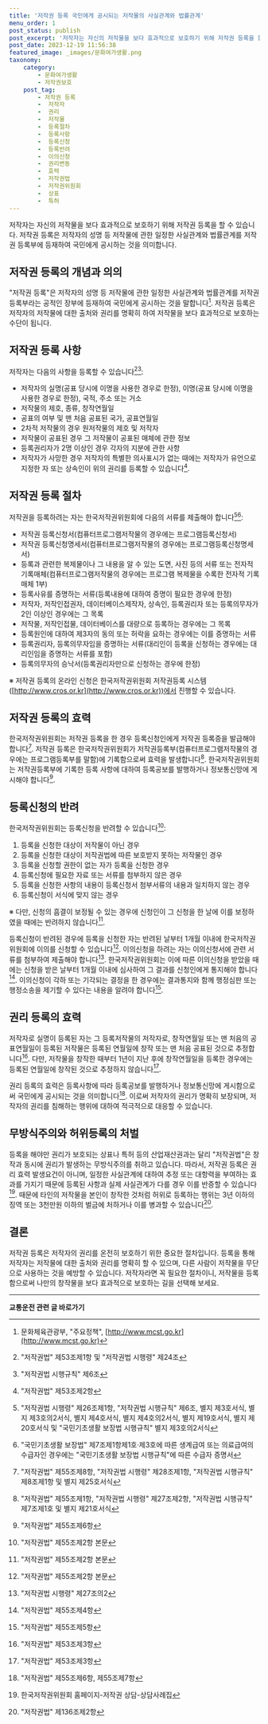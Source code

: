 ```yaml
---
title: '저작권 등록 국민에게 공시되는 저작물의 사실관계와 법률관계'
menu_order: 1
post_status: publish
post_excerpt: '저작자는 자신의 저작물을 보다 효과적으로 보호하기 위해 저작권 등록을 할 수 있습니다. 저작권 등록은 저작자의 성명 등 저작물에 관한 일정한 사실관계와 법률관계를 저작권 등록부에 등재하여 국민에게 공시하는 것을 의미합니다.'
post_date: 2023-12-19 11:56:38
featured_image: _images/문화여가생활.png
taxonomy:
    category:
        - 문화여가생활
        - 저작권보호
    post_tag:
        - 저작권 등록
        -  저작자
        -  권리
        -  저작물
        -  등록절차
        -  등록사항
        -  등록신청
        -  등록반려
        -  이의신청
        -  권리변동
        -  효력
        -  저작권법
        -  저작권위원회
        -  상표
        -  특허
---
```



저작자는 자신의 저작물을 보다 효과적으로 보호하기 위해 저작권 등록을 할 수 있습니다. 저작권 등록은 저작자의 성명 등 저작물에 관한 일정한 사실관계와 법률관계를 저작권 등록부에 등재하여 국민에게 공시하는 것을 의미합니다.

## 저작권 등록의 개념과 의의

"저작권 등록"은 저작자의 성명 등 저작물에 관한 일정한 사실관계와 법률관계를 저작권 등록부라는 공적인 장부에 등재하여 국민에게 공시하는 것을 말합니다[^1]. 저작권 등록은 저작자의 저작물에 대한 출처와 권리를 명확히 하여 저작물을 보다 효과적으로 보호하는 수단이 됩니다.

## 저작권 등록 사항

저작자는 다음의 사항을 등록할 수 있습니다[^2][^3]:
- 저작자의 실명(공표 당시에 이명을 사용한 경우로 한정), 이명(공표 당시에 이명을 사용한 경우로 한정), 국적, 주소 또는 거소
- 저작물의 제호, 종류, 창작연월일
- 공표의 여부 및 맨 처음 공표된 국가, 공표연월일
- 2차적 저작물의 경우 원저작물의 제호 및 저작자
- 저작물이 공표된 경우 그 저작물이 공표된 매체에 관한 정보
- 등록권리자가 2명 이상인 경우 각자의 지분에 관한 사항
- 저작자가 사망한 경우 저작자의 특별한 의사표시가 없는 때에는 저작자가 유언으로 지정한 자 또는 상속인이 위의 권리를 등록할 수 있습니다[^4].

## 저작권 등록 절차

저작권을 등록하려는 자는 한국저작권위원회에 다음의 서류를 제출해야 합니다[^5][^6]:
- 저작권 등록신청서(컴퓨터프로그램저작물의 경우에는 프로그램등록신청서)
- 저작권 등록신청명세서(컴퓨터프로그램저작물의 경우에는 프로그램등록신청명세서)
- 등록과 관련한 복제물이나 그 내용을 알 수 있는 도면, 사진 등의 서류 또는 전자적 기록매체(컴퓨터프로그램저작물의 경우에는 프로그램 복제물을 수록한 전자적 기록매체 1부)
- 등록사유를 증명하는 서류(등록내용에 대하여 증명이 필요한 경우에 한정)
- 저작자, 저작인접권자, 데이터베이스제작자, 상속인, 등록권리자 또는 등록의무자가 2인 이상인 경우에는 그 목록
- 저작물, 저작인접물, 데이터베이스를 대량으로 등록하는 경우에는 그 목록
- 등록원인에 대하여 제3자의 동의 또는 허락을 요하는 경우에는 이를 증명하는 서류
- 등록권리자, 등록의무자임을 증명하는 서류(대리인이 등록을 신청하는 경우에는 대리인임을 증명하는 서류를 포함)
- 등록의무자의 승낙서(등록권리자만으로 신청하는 경우에 한정)

※ 저작권 등록의 온라인 신청은 한국저작권위원회 저작권등록 시스템([http://www.cros.or.kr](http://www.cros.or.kr))에서 진행할 수 있습니다.

## 저작권 등록의 효력

한국저작권위원회는 저작권 등록을 한 경우 등록신청인에게 저작권 등록증을 발급해야 합니다[^7]. 저작권 등록은 한국저작권위원회가 저작권등록부(컴퓨터프로그램저작물의 경우에는 프로그램등록부를 말함)에 기록함으로써 효력을 발생합니다[^8]. 한국저작권위원회는 저작권등록부에 기록한 등록 사항에 대하여 등록공보를 발행하거나 정보통신망에 게시해야 합니다[^9].

## 등록신청의 반려

한국저작권위원회는 등록신청을 반려할 수 있습니다[^10]:
1. 등록을 신청한 대상이 저작물이 아닌 경우
2. 등록을 신청한 대상이 저작권법에 따른 보호받지 못하는 저작물인 경우
3. 등록을 신청할 권한이 없는 자가 등록을 신청한 경우
4. 등록신청에 필요한 자료 또는 서류를 첨부하지 않은 경우
5. 등록을 신청한 사항의 내용이 등록신청서 첨부서류의 내용과 일치하지 않는 경우
6. 등록신청이 서식에 맞지 않는 경우

※ 다만, 신청의 흠결이 보정될 수 있는 경우에 신청인이 그 신청을 한 날에 이를 보정하였을 때에는 반려하지 않습니다[^10].

등록신청이 반려된 경우에 등록을 신청한 자는 반려된 날부터 1개월 이내에 한국저작권위원회에 이의를 신청할 수 있습니다[^10]. 이의신청을 하려는 자는 이의신청서에 관련 서류를 첨부하여 제출해야 합니다[^11]. 한국저작권위원회는 이에 따른 이의신청을 받았을 때에는 신청을 받은 날부터 1개월 이내에 심사하여 그 결과를 신청인에게 통지해야 합니다[^12]. 이의신청이 각하 또는 기각되는 결정을 한 경우에는 결과통지와 함께 행정심판 또는 행정소송을 제기할 수 있다는 내용을 알려야 합니다[^13].

## 권리 등록의 효력

저작자로 실명이 등록된 자는 그 등록저작물의 저작자로, 창작연월일 또는 맨 처음의 공표연월일이 등록된 저작물은 등록된 연월일에 창작 또는 맨 처음 공표된 것으로 추정합니다[^14]. 다만, 저작물을 창작한 때부터 1년이 지난 후에 창작연월일을 등록한 경우에는 등록된 연월일에 창작된 것으로 추정하지 않습니다[^14].

권리 등록의 효력은 등록사항에 따라 등록공보를 발행하거나 정보통신망에 게시함으로써 국민에게 공시되는 것을 의미합니다[^15]. 이로써 저작자의 권리가 명확히 보장되며, 저작자의 권리를 침해하는 행위에 대하여 적극적으로 대응할 수 있습니다.

## 무방식주의와 허위등록의 처벌

등록을 해야만 권리가 보호되는 상표나 특허 등의 산업재산권과는 달리 "저작권법"은 창작과 동시에 권리가 발생하는 무방식주의를 취하고 있습니다. 따라서, 저작권 등록은 권리 효력 발생요건이 아니며, 일정한 사실관계에 대하여 추정 또는 대항력을 부여하는 효과를 가지기 때문에 등록된 사항과 실제 사실관계가 다를 경우 이를 반증할 수 있습니다[^16]. 때문에 타인의 저작물을 본인이 창작한 것처럼 허위로 등록하는 행위는 3년 이하의 징역 또는 3천만원 이하의 벌금에 처하거나 이를 병과할 수 있습니다[^17].

## 결론

저작권 등록은 저작자의 권리를 온전히 보호하기 위한 중요한 절차입니다. 등록을 통해 저작자는 저작물에 대한 출처와 권리를 명확히 할 수 있으며, 다른 사람이 저작물을 무단으로 사용하는 것을 예방할 수 있습니다. 저작자라면 꼭 필요한 절차이니, 저작물을 등록함으로써 나만의 창작물을 보다 효과적으로 보호하는 길을 선택해 보세요.

[^1]: 문화체육관광부, "주요정책", [http://www.mcst.go.kr](http://www.mcst.go.kr)
[^2]: "저작권법" 제53조제1항 및 "저작권법 시행령" 제24조
[^3]: "저작권법 시행규칙" 제6조
[^4]: "저작권법" 제53조제2항
[^5]: "저작권법 시행령" 제26조제1항, "저작권법 시행규칙" 제6조, 별지 제3호서식, 별지 제3호의2서식, 별지 제4호서식, 별지 제4호의2서식, 별지 제19호서식,  별지 제20호서식 및 "국민기초생활 보장법 시행규칙" 별지 제3호의2서식
[^6]: "국민기초생활 보장법" 제7조제1항제1호·제3호에 따른 생계급여 또는 의료급여의 수급자인 경우에는 "국민기초생활 보장법 시행규칙"에 따른 수급자 증명서
[^7]: "저작권법" 제55조제8항, "저작권법 시행령" 제28조제1항, "저작권법 시행규칙" 제8조제1항 및 별지 제25호서식
[^8]: "저작권법" 제55조제1항, "저작권법 시행령" 제27조제2항, "저작권법 시행규칙" 제7조제1호 및 별지 제21호서식
[^9]: "저작권법" 제55조제6항
[^10]: "저작권법" 제55조제2항 본문
[^11]: "저작권법 시행령" 제27조의2
[^12]: "저작권법" 제55조제4항
[^13]: "저작권법" 제55조제5항
[^14]: "저작권법" 제53조제3항
[^15]: "저작권법" 제55조제6항, 제55조제7항
[^16]: 한국저작권위원회 홈페이지-저작권 상담-상담사례집
[^17]: "저작권법" 제136조제2항
<!-- wp:separator -->
<hr class="wp-block-separator has-alpha-channel-opacity"/>
<!-- /wp:separator -->

<!-- wp:group {"backgroundColor":"base","layout":{"type":"constrained"}} -->
<div class="wp-block-group has-base-background-color has-background"><!-- wp:paragraph {"align":"center","fontSize":"medium"} -->
<p class="has-text-align-center has-large-font-size"><strong>교통운전 관련 글 바로가기</strong></p>
<!-- /wp:paragraph -->


<!-- wp:latest-posts
{"categories":[{"id":1440,"count":19,"description":"","link":"https://uknowlaw.com/category/%ea%b5%90%ed%86%b5%ec%9a%b4%ec%a0%84/","name":"교통운전","slug":"교통운전","taxonomy":"category","parent":0,"meta":[],"_links":{"self":[{"href":"https://uknowlaw.com/wp-json/wp/v2/categories/1440"}],"collection":[{"href":"https://uknowlaw.com/wp-json/wp/v2/categories"}],"about":[{"href":"https://uknowlaw.com/wp-json/wp/v2/taxonomies/category"}],"wp:post_type":[{"href":"https://uknowlaw.com/wp-json/wp/v2/posts?categories=1440"}],"curies":[{"name":"wp","href":"https://api.w.org/{rel}","templated":true}]}}],"postsToShow":100,"excerptLength":28,"postLayout":"grid","columns":2,"featuredImageAlign":"left","featuredImageSizeSlug":"large","fontSize":"small"} /--></div>
<!-- /wp:group -->